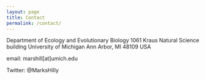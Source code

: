 ```yaml
---
layout: page
title: Contact
permalink: /contact/
---
```


Department of Ecology and Evolutionary Biology 
1061 Kraus Natural Science building 
University of Michigan 
Ann Arbor, MI 48109
USA

email: marshill[at]umich.edu

Twitter: @MarksHilly
